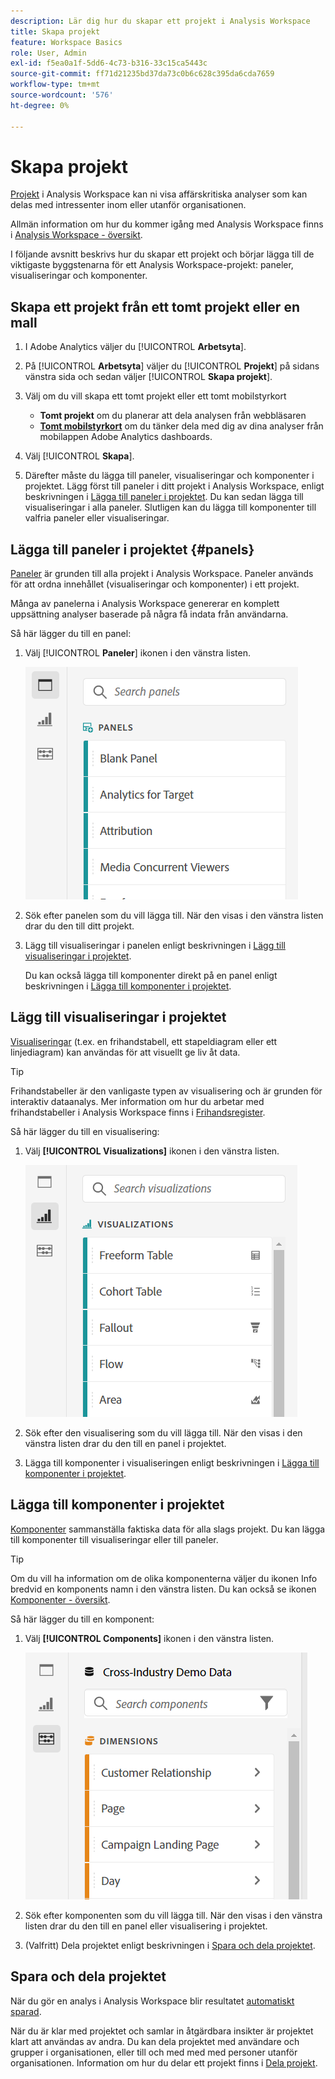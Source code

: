 ```yaml
---
description: Lär dig hur du skapar ett projekt i Analysis Workspace
title: Skapa projekt
feature: Workspace Basics
role: User, Admin
exl-id: f5ea0a1f-5dd6-4c73-b316-33c15ca5443c
source-git-commit: ff71d21235bd37da73c0b6c628c395da6cda7659
workflow-type: tm+mt
source-wordcount: '576'
ht-degree: 0%

---
```


# Skapa projekt

[Projekt](/help/analysis-workspace/build-workspace-project/freeform-overview.md) i Analysis Workspace kan ni visa affärskritiska analyser som kan delas med intressenter inom eller utanför organisationen.

Allmän information om hur du kommer igång med Analysis Workspace finns i [Analysis Workspace - översikt](/help/analysis-workspace/home.md).

I följande avsnitt beskrivs hur du skapar ett projekt och börjar lägga till de viktigaste byggstenarna för ett Analysis Workspace-projekt: paneler, visualiseringar och komponenter.

## Skapa ett projekt från ett tomt projekt eller en mall

1. I Adobe Analytics väljer du [!UICONTROL **Arbetsyta**].

1. På [!UICONTROL **Arbetsyta**] väljer du [!UICONTROL **Projekt**] på sidans vänstra sida och sedan väljer [!UICONTROL **Skapa projekt**].

1. Välj om du vill skapa ett tomt projekt eller ett tomt mobilstyrkort

   * **Tomt projekt** om du planerar att dela analysen från webbläsaren
   * [**Tomt mobilstyrkort**](/help/mobile-app/curator.md) om du tänker dela med dig av dina analyser från mobilappen Adobe Analytics dashboards.

1. Välj [!UICONTROL **Skapa**].

1. Därefter måste du lägga till paneler, visualiseringar och komponenter i projektet. Lägg först till paneler i ditt projekt i Analysis Workspace, enligt beskrivningen i [Lägga till paneler i projektet](#add-panels-to-the-project). Du kan sedan lägga till visualiseringar i alla paneler. Slutligen kan du lägga till komponenter till valfria paneler eller visualiseringar.

## Lägga till paneler i projektet {#panels}

[Paneler](/help/analysis-workspace/c-panels/panels.md) är grunden till alla projekt i Analysis Workspace. Paneler används för att ordna innehållet (visualiseringar och komponenter) i ett projekt.

Många av panelerna i Analysis Workspace genererar en komplett uppsättning analyser baserade på några få indata från användarna.

Så här lägger du till en panel:

1. Välj [!UICONTROL **Paneler**] ikonen i den vänstra listen.

   ![](assets/build-panels.png)

1. Sök efter panelen som du vill lägga till. När den visas i den vänstra listen drar du den till ditt projekt.

1. Lägg till visualiseringar i panelen enligt beskrivningen i [Lägg till visualiseringar i projektet](#add-visualizations-to-the-project).

   Du kan också lägga till komponenter direkt på en panel enligt beskrivningen i [Lägga till komponenter i projektet](#add-components-to-the-project).

## Lägg till visualiseringar i projektet

[Visualiseringar](/help/analysis-workspace/visualizations/freeform-analysis-visualizations.md) (t.ex. en frihandstabell, ett stapeldiagram eller ett linjediagram) kan användas för att visuellt ge liv åt data.

>[!TIP]
>
>Frihandstabeller är den vanligaste typen av visualisering och är grunden för interaktiv dataanalys. Mer information om hur du arbetar med frihandstabeller i Analysis Workspace finns i [Frihandsregister](/help/analysis-workspace/visualizations/freeform-table/freeform-table.md).

Så här lägger du till en visualisering:

1. Välj **[!UICONTROL Visualizations]** ikonen i den vänstra listen.

   ![](assets/build-visualizations.png)

1. Sök efter den visualisering som du vill lägga till. När den visas i den vänstra listen drar du den till en panel i projektet.

1. Lägga till komponenter i visualiseringen enligt beskrivningen i [Lägga till komponenter i projektet](#add-components-to-the-project).

## Lägga till komponenter i projektet

[Komponenter](/help/components/overview.md) sammanställa faktiska data för alla slags projekt. Du kan lägga till komponenter till visualiseringar eller till paneler.

>[!TIP]
>
>Om du vill ha information om de olika komponenterna väljer du ikonen Info bredvid en komponents namn i den vänstra listen. Du kan också se ikonen [Komponenter - översikt](/help/components/overview.md).

Så här lägger du till en komponent:

1. Välj **[!UICONTROL Components]** ikonen i den vänstra listen.

   ![](assets/build-components.png)

1. Sök efter komponenten som du vill lägga till. När den visas i den vänstra listen drar du den till en panel eller visualisering i projektet.

1. (Valfritt) Dela projektet enligt beskrivningen i [Spara och dela projektet](#save-and-share-the-project).

## Spara och dela projektet

När du gör en analys i Analysis Workspace blir resultatet [automatiskt sparad](/help/analysis-workspace/build-workspace-project/save-projects.md).

När du är klar med projektet och samlar in åtgärdbara insikter är projektet klart att användas av andra. Du kan dela projektet med användare och grupper i organisationen, eller till och med med med personer utanför organisationen. Information om hur du delar ett projekt finns i [Dela projekt](/help/analysis-workspace/curate-share/share-projects.md).
